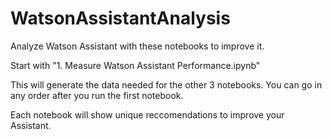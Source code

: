 # WatsonAssistantAnalysis
Analyze Watson Assistant with these notebooks to improve it.

Start with "1. Measure Watson Assistant Performance.ipynb"

This will generate the data needed for the other 3 notebooks. You can go in any order after you run the first notebook. 

Each notebook will show unique reccomendations to improve your Assistant.
